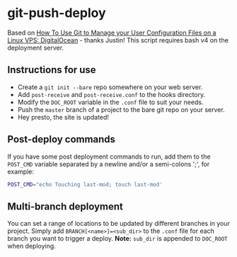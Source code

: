 # git-push-deploy

Based on [How To Use Git to Manage your User Configuration Files on a Linux VPS: DigitalOcean](https://www.digitalocean.com/community/tutorials/how-to-use-git-hooks-to-automate-development-and-deployment-tasks) - thanks Justin! This script requires bash v4 on the deployment server.

## Instructions for use
* Create a `git init --bare` repo somewhere on your web server.
* Add `post-receive` and `post-receive.conf` to the hooks directory.
* Modify the `DOC_ROOT` variable in the `.conf` file to suit your needs.
* Push the `master` branch of a project to the bare git repo on your server.
* Hey presto, the site is updated!

## Post-deploy commands
If you have some post deployment commands to run, add them to the `POST_CMD`
variable separated by a newline and/or a semi-colons ';', for example:
```bash
POST_CMD="echo Touching last-mod; touch last-mod'
```

## Multi-branch deployment
You can set a range of locations to be updated by different branches in your
project. Simply add `BRANCH[<name>]=<sub_dir>` to the `.conf` file for each
branch you want to trigger a deploy. **Note:** `sub_dir` is appended to
`DOC_ROOT` when deploying.
